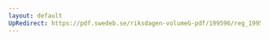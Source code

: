 ```yaml
---
layout: default
UpRedirect: https://pdf.swedeb.se/riksdagen-volumeG-pdf/199596/reg_199596/reg_199596_0045.pdf
---
```

